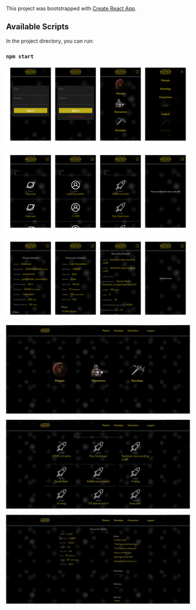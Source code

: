 This project was bootstrapped with [Create React App](https://github.com/facebook/create-react-app).

## Available Scripts

In the project directory, you can run:

### `npm start`

![Screenshot](mobile1.png)

![Screenshot](mobile2.png)

![Screenshot](mobile3.png)

![Screenshot](desktop1.png)

![Screenshot](desktop2.png)

![Screenshot](desktop3.png)
